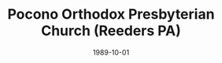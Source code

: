---
date: &id001 1989-10-01
end_date: null
location:
  address: 2631 Mountain Road
  city: Reeders
  state: PA
minister:
- end: 1989-12-31
  name: William Laverty
  start: 1988-01-01
  type: Organizing Pastor
- end: 1993-12-31
  name: William Laverty
  start: 1989-01-01
  type: pastor
- end: null
  name: Thomas Foh
  start: 1993-01-01
  type: supply
- end: null
  name: Thomas Foh
  start: 1995-01-01
  type: pastor
ministers:
- William Laverty
- William Laverty
- Thomas Foh
- Thomas Foh
name: Pocono Orthodox Presbyterian Church
names:
- end: 1989-10-01
  name: New Life Chapel
  start: 1986-01-01
- end: null
  name: Pocono Orthodox Presbyterian Church
  start: 1989-10-01
origination_date: *id001
raw_data: "PA Reeders\n\nNew Life Chapel, Stroudsburg (1986\u2013October 1,1989)\n\
  Pocono Orthodox Presbyterian Church (October 1, 1989\u2013 )\n(formerly New Life\
  \ OPC, Stroudburg, 1989\u201391)\n2631 Mountain Road\nOrg. Pastor: William Laverty,\
  \ 1988\u201389\nPastors: William Laverty, 1989\u201393\nThomas Foh, 1995\u2013\n\
  Supply:  Thomas Foh, 1993\u201395"
received_from: null
states:
- PA
status:
  active: true
  end_date: null
  reason: null
  received_from: null
  withdrawal_to: null
title: Pocono Orthodox Presbyterian Church (Reeders PA)

---